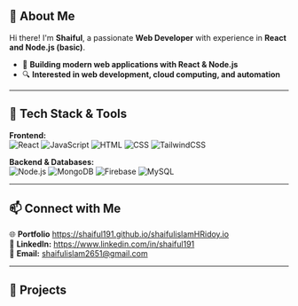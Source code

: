 ## **👋 About Me**  
Hi there! I'm **Shaiful**, a passionate **Web Developer** with experience in **React and Node.js (basic)**. 
- 🚀 **Building modern web applications with React & Node.js**  
- 🔍 **Interested in web development, cloud computing, and automation**  

---

## **🔧 Tech Stack & Tools**  
**Frontend:**  
![React](https://img.shields.io/badge/React-20232A?style=flat&logo=react) ![JavaScript](https://img.shields.io/badge/JavaScript-F7DF1E?style=flat&logo=javascript) ![HTML](https://img.shields.io/badge/HTML5-E34F26?style=flat&logo=html5) ![CSS](https://img.shields.io/badge/CSS3-1572B6?style=flat&logo=css3) ![TailwindCSS](https://img.shields.io/badge/TailwindCSS-38B2AC?style=flat&logo=tailwind-css)  

**Backend & Databases:**  
![Node.js](https://img.shields.io/badge/Node.js-43853D?style=flat&logo=node.js) ![MongoDB](https://img.shields.io/badge/MongoDB-4EA94B?style=flat&logo=mongodb) ![Firebase](https://img.shields.io/badge/Firebase-FFCA28?style=flat&logo=firebase) ![MySQL](https://img.shields.io/badge/MySQL-4479A1?style=flat&logo=mysql)  

---

## 📫 Connect with Me    
🌐 **Portfolio** https://shaiful191.github.io/shaifulislamHRidoy.io   
💼 **LinkedIn:** https://www.linkedin.com/in/shaiful191  
📩 **Email:** shaifulislam2651@gmail.com

---

## **🚀 Projects**    
